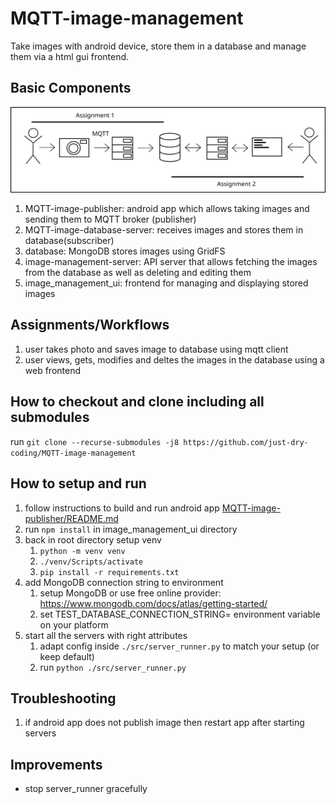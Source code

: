# MQTT-image-management
Take images with android device, store them in a database and manage them via a html gui frontend.

## Basic Components
![basic design](./resources/basic_design.svg)
1. MQTT-image-publisher: android app which allows taking images and sending them to MQTT broker (publisher)
2. MQTT-image-database-server: receives images and stores them in database(subscriber)
3. database: MongoDB stores images using GridFS 
4. image-management-server: API server that allows fetching the images from the database as well as deleting and editing them
5. image_management_ui: frontend for managing and displaying stored images

## Assignments/Workflows
1. user takes photo and saves image to database using mqtt client
2. user views, gets, modifies and deltes the images in the database using a web frontend

## How to checkout and clone including all submodules
run `git clone --recurse-submodules -j8 https://github.com/just-dry-coding/MQTT-image-management`

## How to setup and run
1. follow instructions to build and run android app [MQTT-image-publisher/README.md](https://github.com/just-dry-coding/MQTT-image-publisher/blob/main/README.md)
2. run `npm install` in image_management_ui directory
3. back in root directory setup venv
   1. `python -m venv venv`
   2. `./venv/Scripts/activate`
   3. `pip install -r requirements.txt`
4. add MongoDB connection string to environment
   1. setup MongoDB or use free online provider: https://www.mongodb.com/docs/atlas/getting-started/
   2. set TEST_DATABASE_CONNECTION_STRING=<your-mongo-connection-string> environment variable on your platform
5. start all the servers with right attributes
   1. adapt config inside `./src/server_runner.py` to match your setup (or keep default)
   2. run `python ./src/server_runner.py`

## Troubleshooting
1. if android app does not publish image then restart app after starting servers

## Improvements
- stop server_runner gracefully